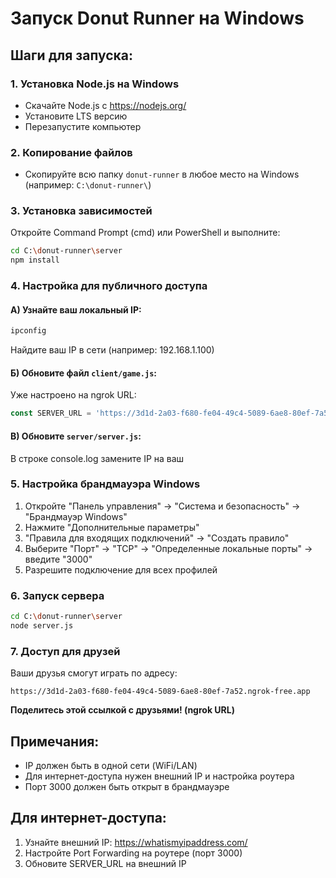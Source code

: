 # Запуск Donut Runner на Windows

## Шаги для запуска:

### 1. Установка Node.js на Windows
- Скачайте Node.js с https://nodejs.org/
- Установите LTS версию
- Перезапустите компьютер

### 2. Копирование файлов
- Скопируйте всю папку `donut-runner` в любое место на Windows (например: `C:\donut-runner\`)

### 3. Установка зависимостей
Откройте Command Prompt (cmd) или PowerShell и выполните:
```bash
cd C:\donut-runner\server
npm install
```

### 4. Настройка для публичного доступа

#### А) Узнайте ваш локальный IP:
```bash
ipconfig
```
Найдите ваш IP в сети (например: 192.168.1.100)

#### Б) Обновите файл `client/game.js`:
Уже настроено на ngrok URL:
```javascript
const SERVER_URL = 'https://3d1d-2a03-f680-fe04-49c4-5089-6ae8-80ef-7a52.ngrok-free.app';
```

#### В) Обновите `server/server.js`:
В строке console.log замените IP на ваш

### 5. Настройка брандмауэра Windows
1. Откройте "Панель управления" → "Система и безопасность" → "Брандмауэр Windows"
2. Нажмите "Дополнительные параметры"
3. "Правила для входящих подключений" → "Создать правило"
4. Выберите "Порт" → "TCP" → "Определенные локальные порты" → введите "3000"
5. Разрешите подключение для всех профилей

### 6. Запуск сервера
```bash
cd C:\donut-runner\server
node server.js
```

### 7. Доступ для друзей
Ваши друзья смогут играть по адресу:
```
https://3d1d-2a03-f680-fe04-49c4-5089-6ae8-80ef-7a52.ngrok-free.app
```
**Поделитесь этой ссылкой с друзьями! (ngrok URL)**

## Примечания:
- IP должен быть в одной сети (WiFi/LAN)
- Для интернет-доступа нужен внешний IP и настройка роутера
- Порт 3000 должен быть открыт в брандмауэре

## Для интернет-доступа:
1. Узнайте внешний IP: https://whatismyipaddress.com/
2. Настройте Port Forwarding на роутере (порт 3000)
3. Обновите SERVER_URL на внешний IP